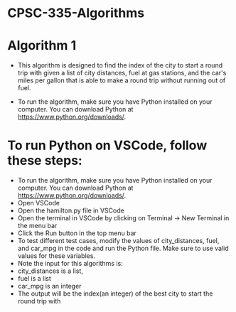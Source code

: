 # CPSC-335-Algorithms
# Algorithm 1
* This algorithm is designed to find the index of the city to start a round trip with given a list of city distances, fuel at gas stations, and the car's miles per gallon that is able to make a round trip without running out of fuel.

* To run the algorithm, make sure you have Python installed on your computer. You can download Python at https://www.python.org/downloads/.

# To run Python on VSCode, follow these steps:

* To run the algorithm, make sure you have Python installed on your computer. You can download Python at https://www.python.org/downloads/.
* Open VSCode
* Open the hamilton.py file in VSCode
* Open the terminal in VSCode by clicking on Terminal -> New Terminal in the menu bar
* Click the Run button in the top menu bar
* To test different test cases, modify the values of city_distances, fuel, and car_mpg in the code and run the Python file. Make sure to use valid values for these variables. 
* Note the input for this algorithms is: 
* city_distances is a list, 
* fuel is a list 
* car_mpg is an integer 
* The output will be the index(an integer) of the best city to start the round trip with



